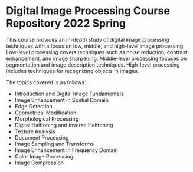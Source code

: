 # Digital Image Processing Course Repository 2022 Spring

This course provides an in-depth study of digital image processing techniques with a focus on low, middle, and high-level image processing. Low-level processing covers techniques such as noise reduction, contrast enhancement, and image sharpening. Middle-level processing focuses on segmentation and image description techniques. High-level processing includes techniques for recognizing objects in images.

The topics covered is as follows:
- Introduction and Digital Image Fundamentals
- Image Enhancement in Spatial Domain
- Edge Detection
- Geometrical Modification
- Morphological Processing
- Digital Halftoning and Inverse Halftoning
- Texture Analysis
- Document Processing
- Image Sampling and Transforms
- Image Enhancement in Frequency Domain
- Color Image Processing
- Image Compression
